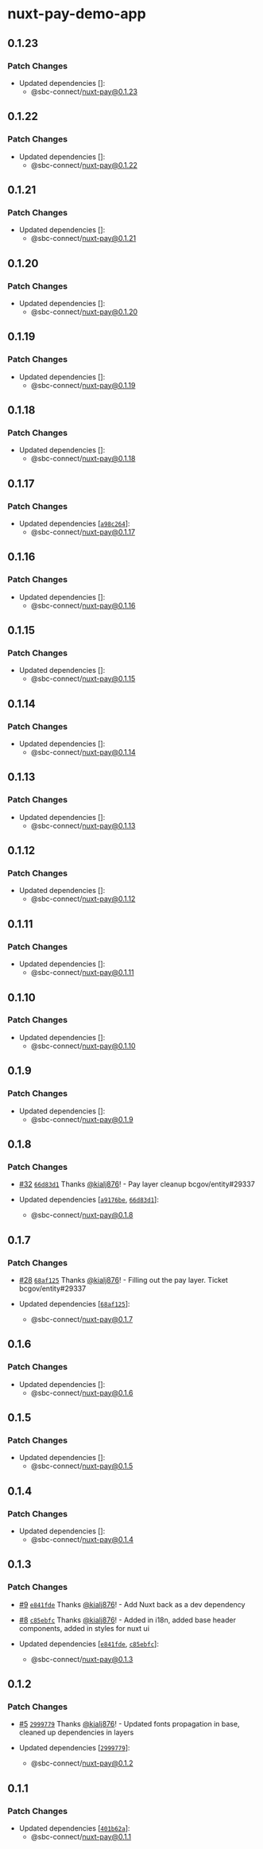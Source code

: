 # nuxt-pay-demo-app

## 0.1.23

### Patch Changes

- Updated dependencies []:
  - @sbc-connect/nuxt-pay@0.1.23

## 0.1.22

### Patch Changes

- Updated dependencies []:
  - @sbc-connect/nuxt-pay@0.1.22

## 0.1.21

### Patch Changes

- Updated dependencies []:
  - @sbc-connect/nuxt-pay@0.1.21

## 0.1.20

### Patch Changes

- Updated dependencies []:
  - @sbc-connect/nuxt-pay@0.1.20

## 0.1.19

### Patch Changes

- Updated dependencies []:
  - @sbc-connect/nuxt-pay@0.1.19

## 0.1.18

### Patch Changes

- Updated dependencies []:
  - @sbc-connect/nuxt-pay@0.1.18

## 0.1.17

### Patch Changes

- Updated dependencies [[`a98c264`](https://github.com/bcgov/connect-nuxt/commit/a98c2647e041061223d504c8e974670148c08c0b)]:
  - @sbc-connect/nuxt-pay@0.1.17

## 0.1.16

### Patch Changes

- Updated dependencies []:
  - @sbc-connect/nuxt-pay@0.1.16

## 0.1.15

### Patch Changes

- Updated dependencies []:
  - @sbc-connect/nuxt-pay@0.1.15

## 0.1.14

### Patch Changes

- Updated dependencies []:
  - @sbc-connect/nuxt-pay@0.1.14

## 0.1.13

### Patch Changes

- Updated dependencies []:
  - @sbc-connect/nuxt-pay@0.1.13

## 0.1.12

### Patch Changes

- Updated dependencies []:
  - @sbc-connect/nuxt-pay@0.1.12

## 0.1.11

### Patch Changes

- Updated dependencies []:
  - @sbc-connect/nuxt-pay@0.1.11

## 0.1.10

### Patch Changes

- Updated dependencies []:
  - @sbc-connect/nuxt-pay@0.1.10

## 0.1.9

### Patch Changes

- Updated dependencies []:
  - @sbc-connect/nuxt-pay@0.1.9

## 0.1.8

### Patch Changes

- [#32](https://github.com/bcgov/connect-nuxt/pull/32) [`66d83d1`](https://github.com/bcgov/connect-nuxt/commit/66d83d14b2ec7950057dd39a4d876a8c4096923f) Thanks [@kialj876](https://github.com/kialj876)! - Pay layer cleanup bcgov/entity#29337

- Updated dependencies [[`a9176be`](https://github.com/bcgov/connect-nuxt/commit/a9176be460388cba2df53cdfb49e4fd2dfd3d324), [`66d83d1`](https://github.com/bcgov/connect-nuxt/commit/66d83d14b2ec7950057dd39a4d876a8c4096923f)]:
  - @sbc-connect/nuxt-pay@0.1.8

## 0.1.7

### Patch Changes

- [#28](https://github.com/bcgov/connect-nuxt/pull/28) [`68af125`](https://github.com/bcgov/connect-nuxt/commit/68af1259b87846f42010026977411481e53ca8fb) Thanks [@kialj876](https://github.com/kialj876)! - Filling out the pay layer. Ticket bcgov/entity#29337

- Updated dependencies [[`68af125`](https://github.com/bcgov/connect-nuxt/commit/68af1259b87846f42010026977411481e53ca8fb)]:
  - @sbc-connect/nuxt-pay@0.1.7

## 0.1.6

### Patch Changes

- Updated dependencies []:
  - @sbc-connect/nuxt-pay@0.1.6

## 0.1.5

### Patch Changes

- Updated dependencies []:
  - @sbc-connect/nuxt-pay@0.1.5

## 0.1.4

### Patch Changes

- Updated dependencies []:
  - @sbc-connect/nuxt-pay@0.1.4

## 0.1.3

### Patch Changes

- [#9](https://github.com/bcgov/connect-nuxt/pull/9) [`e841fde`](https://github.com/bcgov/connect-nuxt/commit/e841fde27630d63efb2c152cd78d92b1193d1d5e) Thanks [@kialj876](https://github.com/kialj876)! - Add Nuxt back as a dev dependency

- [#8](https://github.com/bcgov/connect-nuxt/pull/8) [`c85ebfc`](https://github.com/bcgov/connect-nuxt/commit/c85ebfc879e19cce307b109c9d38044f71f482d2) Thanks [@kialj876](https://github.com/kialj876)! - Added in i18n, added base header components, added in styles for nuxt ui

- Updated dependencies [[`e841fde`](https://github.com/bcgov/connect-nuxt/commit/e841fde27630d63efb2c152cd78d92b1193d1d5e), [`c85ebfc`](https://github.com/bcgov/connect-nuxt/commit/c85ebfc879e19cce307b109c9d38044f71f482d2)]:
  - @sbc-connect/nuxt-pay@0.1.3

## 0.1.2

### Patch Changes

- [#5](https://github.com/bcgov/connect-nuxt/pull/5) [`2999779`](https://github.com/bcgov/connect-nuxt/commit/29997796bd3908b2c5ba04319b26cbb00bffe0fc) Thanks [@kialj876](https://github.com/kialj876)! - Updated fonts propagation in base, cleaned up dependencies in layers

- Updated dependencies [[`2999779`](https://github.com/bcgov/connect-nuxt/commit/29997796bd3908b2c5ba04319b26cbb00bffe0fc)]:
  - @sbc-connect/nuxt-pay@0.1.2

## 0.1.1

### Patch Changes

- Updated dependencies [[`401b62a`](https://github.com/bcgov/connect-nuxt/commit/401b62a465c338cb745c14db645797ffaac1ddab)]:
  - @sbc-connect/nuxt-pay@0.1.1
